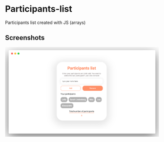 # Participants-list

Participants list created with JS (arrays)

## Screenshots

![App Screenshot](./assets/img/carbon_Template_array.png)
